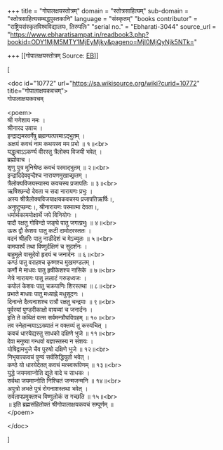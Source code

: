 +++
title = "गोपालक्षयस्तोत्रम्"
domain = "स्तोत्रसाहित्यम्"
sub-domain = "स्तोत्रसाहित्यसम्बद्धपुस्तकानि"
language = "संस्कृतम्"
"books contributor" = "राष्ट्रियसंस्कृतविश्वविद्यालयः, तिरुपतिः"
"serial no." = "Ebharati-3044"
source_url = "https://www.ebharatisampat.in/readbook3.php?bookid=ODY1MjM5MTY1MjEyMjky&pageno=MjI0MjQyNjk5NTk="

+++
[[गोपालक्षयस्तोत्रम्	Source: [EB](https://www.ebharatisampat.in/readbook3.php?bookid=ODY1MjM5MTY1MjEyMjky&pageno=MjI0MjQyNjk5NTk=)]]

\[



\<doc id="10772" url="https://sa.wikisource.org/wiki?curid=10772" title="गोपालाक्षयकवचम्"\>  
गोपालाक्षयकवचम्

\<poem\>  
श्री गणेशाय नमः ।  
श्रीनारद उवाच ।  
इन्द्राद्यमरवर्गेषु ब्रह्मन्यत्परमाऽद्भुतम् ।  
अक्षयं कवचं नाम कथयस्व मम प्रभो ॥ १॥\<br\>  
यद्धृत्वाऽऽकर्ण्य वीरस्तु त्रैलोक्य विजयी भवेत् ।  
ब्रह्मोवाच ।  
शृणु पुत्र मुनिश्रेष्ठ कवचं परमाद्भुतम् ॥ २॥\<br\>  
इन्द्रादिदेववृन्दैश्च नारायणमुखाच्छ्रतम् ।  
त्रैलोक्यविजयस्यास्य कवचस्य प्रजापतिः ॥ ३॥\<br\>  
ऋषिश्छन्दो देवता च सदा नारायणः प्रभुः ।  
अस्य श्रीत्रैलोक्यविजयाक्षयकवचस्य प्रजापतिऋर्षिः।,  
अनुष्टुप्छन्दः।, श्रीनारायणः परमात्मा देवता।,  
धर्मार्थकाममोक्षार्थे जपे विनियोगः ।  
पादौ रक्षतु गोविन्दो जङ्घे पातु जगत्प्रभुः ॥ ४॥\<br\>  
ऊरू द्वौ केशवः पातु कटी दामोदरस्ततः ।  
वदनं श्रीहरिः पातु नाडीदेशं च मेऽच्युतः ॥ ५॥\<br\>  
वामपार्श्वं तथा विष्णुर्दक्षिणं च सुदर्शनः ।  
बाहुमूले वासुदेवो हृदयं च जनार्दनः ॥ ६॥\<br\>  
कण्ठं पातु वराहश्च कृष्णश्च मुखमण्डलम् ।  
कर्णौ मे माधवः पातु हृषीकेशश्च नासिके ॥ ७॥\<br\>  
नेत्रे नारायणः पातु ललाटं गरुडध्वजः ।  
कपोलं केशवः पातु चक्रपाणिः शिरस्तथा ॥ ८॥\<br\>  
प्रभाते माधवः पातु मध्याह्ने मधुसूदनः ।  
दिनान्ते दैत्यनाशश्च रात्रौ रक्षतु चन्द्रमाः ॥ ९॥\<br\>  
पूर्वस्यां पुण्डरीकाक्षो वायव्यां च जनार्दनः ।  
इति ते कथितं वत्स सर्वमन्त्रौघविग्रहम् ॥ १०॥\<br\>  
तव स्नेहान्मयाऽऽख्यातं न वक्तव्यं तु कस्यचित् ।  
कवचं धारयेद्यस्तु साधको दक्षिणे भुजे ॥ ११॥\<br\>  
देवा मनुष्या गन्धर्वा यज्ञास्तस्य न संशयः ।  
योषिद्वामभुजे चैव पुरुषो दक्षिणे भुजे ॥ १२॥\<br\>  
निभृयात्कवचं पुण्यं सर्वसिद्धियुतो भवेत् ।  
कण्ठे यो धारयेदेतत् कवचं मत्स्वरूपिणम् ॥ १३॥\<br\>  
युद्धे जयमवाप्नोति द्यूते वादे च साधकः ।  
सर्वथा जयमाप्नोति निश्चितं जन्मजन्मनि ॥ १४॥\<br\>  
अपुत्रो लभते पुत्रं रोगनाशस्तथा भवेत् ।  
सर्वतापप्रमुक्तश्च विष्णुलोकं स गच्छति ॥ १५॥\<br\>  
॥ इति ब्रह्मसंहितोक्तं श्रीगोपालाक्षयकवचं सम्पूर्णम् ॥  
\</poem\>

\</doc\>


\]
